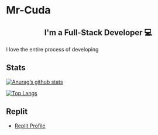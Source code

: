 # Mr-Cuda

<h2 align="center">
I'm a Full-Stack Developer 💻
</h2>

I love the entire process of developing

## Stats

[![Anurag’s github stats](https://github-readme-stats.vercel.app/api?username=Mr-Cuda)](https://github.com/Mr-Cuda)


[![Top Langs](https://github-readme-stats.vercel.app/api/top-langs/?username=Mr-Cuda&layout=compact)](https://github.com/Mr-Cuda)

## Replit


- [Replit Profile](https://replit.com/@MrCuda)
